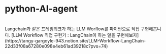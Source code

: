 # python-AI-agent
<br/>
Langchain과 같은 프레임워크가 하는 LLM Worflow를 파이썬으로 직접 구현해봅니다.
[LLM Workflow 직접 구현기 : LangChain이 하는 일을 구현해보자](https://tangy-gargoyle-943.notion.site/LLM-Workflow-LangChain-22d33f08a67280e098e4eb61ad39218c?pvs=74)
